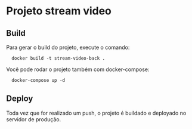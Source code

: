 # Projeto stream video

## Build

Para gerar o build do projeto, execute o comando:
```shell
  docker build -t stream-video-back .
```

Você pode rodar o projeto também com docker-compose:
```shell
  docker-compose up -d
```


## Deploy

Toda vez que for realizado um push, o projeto é buildado e deployado no servidor de produção.